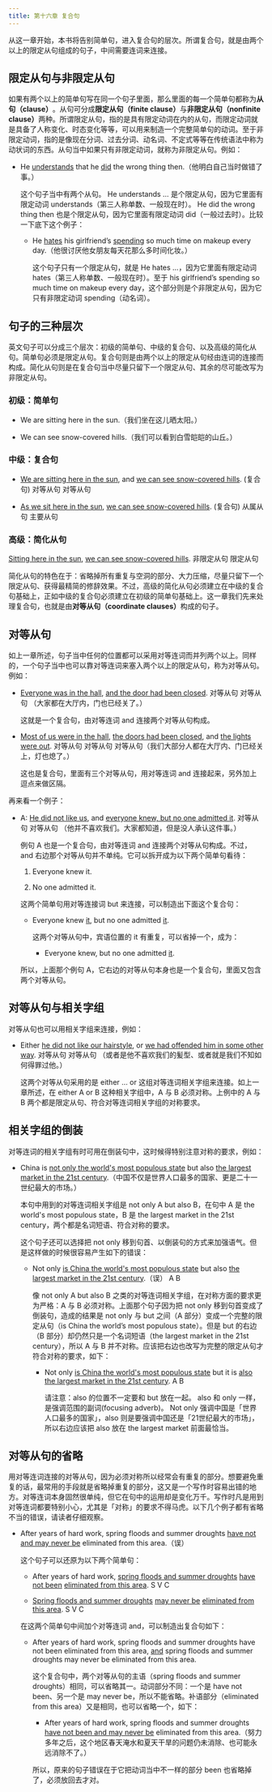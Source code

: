 ```yaml
---
title: 第十六章 复合句
---
```


从这一章开始，本书将告别简单句，进入复合句的层次。所谓复合句，就是由两个以上的限定从句组成的句子，中间需要连词来连接。

## 限定从句与非限定从句

如果有两个以上的简单句写在同一个句子里面，那么里面的每一个简单句都称为**从句（clause）**&#8203;。从句可分成**限定从句（finite clause）**&#8203;与**非限定从句（nonfinite clause）**&#8203;两种。所谓限定从句，指的是具有限定动词在内的从句，而限定动词就是具备了人称变化、时态变化等等，可以用来制造一个完整简单句的动词。至于非限定动词，指的是像现在分词、过去分词、动名词、不定式等等在传统语法中称为动状词的东西。从句当中如果只有非限定动词，就称为非限定从句。例如：

  - He <u>understands</u> that he <u>did</u> the wrong thing then.（他明白自己当时做错了事。）

    这个句子当中有两个从句。 He understands … 是个限定从句，因为它里面有限定动词 understands（第三人称单数、一般现在时）。 He did the wrong thing then 也是个限定从句，因为它里面有限定动词 did（一般过去时）。比较一下底下这个例子：

      - He <u>hates</u> his girlfriend’s <u>spending</u> so much time on makeup every day.（他很讨厌他女朋友每天花那么多时间化妆。）

        这个句子只有一个限定从句，就是 He hates …，因为它里面有限定动词 hates（第三人称单数、一般现在时）。至于 his girlfriend’s spending so much time on makeup every day，这个部分则是个非限定从句，因为它只有非限定动词 spending（动名词）。

## 句子的三种层次

英文句子可以分成三个层次：初级的简单句、中级的复合句、以及高级的简化从句。简单句必须是限定从句。复合句则是由两个以上的限定从句经由连词的连接而构成。简化从句则是在复合句当中尽量只留下一个限定从句、其余的尽可能改写为非限定从句。

### 初级：简单句

  - We are sitting here in the sun.（我们坐在这儿晒太阳。）

  - We can see snow-covered hills.（我们可以看到白雪皑皑的山丘。）

### 中级：复合句

  - <u>We are sitting here in the sun</u>, and <u>we can see snow-covered hills</u>. (复合句) 对等从句 对等从句

  - <u>As we sit here in the sun</u>, <u>we can see snow-covered hills</u>. (复合句) 从属从句 主要从句

### 高级：简化从句

<u>Sitting here in the sun</u>, <u>we can see snow-covered hills</u>. 非限定从句 限定从句

简化从句的特色在于：省略掉所有重复与空洞的部分、大力压缩，尽量只留下一个限定从句、获得最精简的修辞效果。不过，高级的简化从句必须建立在中级的复合句基础上，正如中级的复合句必须建立在初级的简单句基础上。这一章我们先来处理复合句，也就是由**对等从句（coordinate clauses）**&#8203;构成的句子。

## 对等从句

如上一章所述，句子当中任何的位置都可以采用对等连词而并列两个以上。同样的，一个句子当中也可以靠对等连词来塞入两个以上的限定从句，称为对等从句。例如：

  - <u>Everyone was in the hall</u>, <u>and the door had been closed</u>. 对等从句 对等从句 （大家都在大厅内，门也已经关了。）

    这就是一个复合句，由对等连词 and 连接两个对等从句构成。

  - <u>Most of us were in the hall</u>, <u>the doors had been closed</u>, and <u>the lights were out</u>. 对等从句 对等从句 对等从句（我们大部分人都在大厅内、门已经关上，灯也熄了。）

    这也是复合句，里面有三个对等从句，用对等连词 and 连接起来，另外加上逗点来做区隔。

再来看一个例子：
  - A: <u>He did not like us</u>, and <u>everyone knew, but no one admitted it</u>. 对等从句 对等从句 （他并不喜欢我们。大家都知道，但是没人承认这件事。）

    例句 A 也是一个复合句，由对等连词 and 连接两个对等从句构成。不过，and 右边那个对等从句并不单纯。它可以拆开成为以下两个简单句看待：

      1. Everyone knew it.

      2. No one admitted it.

    这两个简单句用对等连​​接词 but 来连接，可以制造出下面这个复合句：

      - Everyone knew <u>it</u>, but no one admitted <u>it</u>.

        这两个对等从句中，宾语位置的 it 有重复，可以省掉一个，成为：

          - Everyone knew, but no one admitted <u>it</u>.

    所以，上面那个例句 A，它右边的对等从句本身也是一个复合句，里面又包含两个对等从句。

## 对等从句与相关字组

对等从句也可以用相关字组来连接，例如：

  - Either <u>he did not like our hairstyle</u>, or <u>we had offended him in some other way</u>. 对等从句 对等从句 （或者是他不喜欢我们的髪型、或者就是我们不知如何得罪过他。）

    这两个对等从句采用的是 either … or 这组对等连词相关字组来连接。如上一章所述，在 either A or B 这种相关字组中，A 与 B 必须对称。上例中的 A 与 B 两个都是限定从句、符合对等连词相关字组的对称要求。

## 相关字组的倒装

对等连词的相关字组有时可用在倒装句中，这时候得特别注意对称的要求，例如：

  - China is <u>not only the world's most populous state</u> but also <u>the largest market in the 21st century</u>.（中国不仅是世界人口最多的国家、更是二十一世纪最大的市场。）

    本句中用到的对等连词相关字组是 not only A but also B，在句中 A 是 the world's most populous state，B 是 the largest market in the 21st century，两个都是名词短语、符合对称的要求。

    这个句子还可以选择把 not only 移到句首、以倒装句的方式来加强语气。但是这样做的时候很容易产生如下的错误：

      - Not only <u>is China the world's most populous state</u> but also <u>the largest market in the 21st century</u>.（误） A B

        像 not only A but also B 之类的对等连词相关字组，在对称方面的要求更为严格：A 与 B 必须对称。上面那个句子因为把 not only 移到句首变成了倒装句，造成的结果是 not only 与 but 之间（A 部分）变成一个完整的限定从句（is China the world’s most populous state）。但是 but 的右边（B 部分）却仍然只是一个名词短语（the largest market in the 21st century），所以 A 与 B 并不对称。应该把右边也改写为完整的限定从句才符合对称的要求，如下：

          - Not only <u>is China the world's most populous state</u> but it is <u>also the largest market in the 21st century</u>. A B

            请注意：also 的位置不一定要和 but 放在一起。 also 和 only 一样，是强调范围的副词(focusing adverb)。 Not only 强调中国是「世界人口最多的国家」，also 则是要强调中国还是「21世纪最大的市场」，所以右边应该把 also 放在 the largest market 前面最恰当。

## 对等从句的省略

用对等连词连接的对等从句，因为必须对称所以经常会有重复的部分。想要避免重复的话，最常用的手段就是省略掉重复的部分，这又是一个写作时容易出错的地方。对等连词本身固然很单纯，但它在句中的运用却是变化万千。写作时凡是用到对等连词都要特别小心，尤其是「对称」的要求不得马虎。以下几个例子都有省略不当的错误，请读者仔细观察。

  - After years of hard work, spring floods and summer droughts <u>have not and may never be</u> eliminated from this area.（误）

    这个句子可以还原为以下两个简单句：

      - After years of hard work, <u>spring floods and summer droughts</u> <u>have not been</u> <u>eliminated from this area</u>. S V C

      - <u>Spring floods and summer droughts</u> <u>may never be</u> <u>eliminated from this area</u>. S V C

    在这两个简单句中间加个对等连词 and，可以制造出复合句如下：

      - After years of hard work, spring floods and summer droughts have not been eliminated from this area, <u>and</u> spring floods and summer droughts may never be eliminated from this area.

        这个复合句中，两个对等从句的主语（spring floods and summer droughts）相同，可以省略其一。动词部分不同：一个是 have not been、另一个是 may never be，所以不能省略。补语部分（eliminated from this area）又是相同，也可以省略一个，如下：

          - After years of hard work, spring floods and summer droughts <u>have not been and may never be</u> eliminated from this area.（努力多年之后，这个地区春天淹水和夏天干旱的问题仍未消除、也可能永远消除不了。）

        所以，原来的句子错误在于它把动词当中不一样的部分 been 也省略掉了，必须放回去才对。